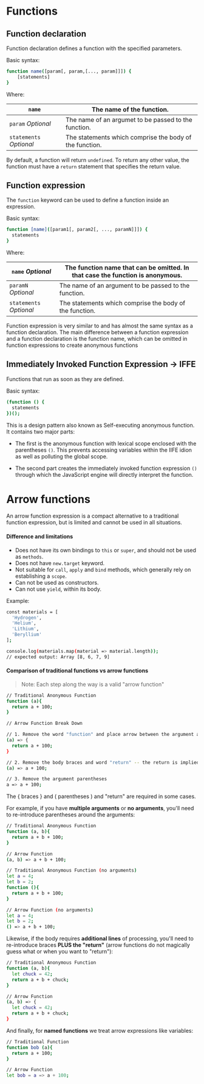 # Functions

## Function declaration

Function declaration defines a function with the specified parameters.

Basic syntax:

```sh
function name([param[, param,[..., param]]]) {
    [statements]
}
```

Where:

| `name`                  | The name of the function.                               |
| ----------------------- | ------------------------------------------------------- |
| `param` _Optional_      | The name of an argumet to be passed to the function.    |
| `statements` _Optional_ | The statements which comprise the body of the function. |

By default, a function will return `undefined`. To return any other value, the function must have a `return` statement that specifies the return value.

## Function expression

The `function` keyword can be used to define a function inside an expression.

Basic syntax:

```sh
function [name]([param1[, param2[, ..., paramN]]]) {
  statements
}
```

Where:

| `name` _Optional_       | The function name that can be omitted. In that case the function is anonymous. |
| ----------------------- | ------------------------------------------------------------------------------ |
| `paramN` _Optional_     | The name of an argument to be passed to the function.                          |
| `statements` _Optional_ | The statements which comprise the body of the function.                        |

Function expression is very similar to and has almost the same syntax as a function declaration. The main difference between a function expression and a function declaration is the function name, which can be omitted in function expressions to create anonymous functions

## Immediately Invoked Function Expression -> **IFFE**

Functions that run as soon as they are defined.

Basic syntax:

```sh
(function () {
  statements
})();
```

This is a design pattern also known as Self-executing anonymous function. It contains two major parts:

- The first is the anonymous function with lexical scope enclosed with the parentheses `()`. This prevents accessing variables within the IIFE idion as well as polluting the global scope.

- The second part creates the immediately invoked function expression `()` through which the JavaScript engine will directly interpret the function.

# **Arrow functions**

An arrow function expression is a compact alternative to a traditional function expression, but is limited and cannot be used in all situations.

#### Difference and limitations

- Does not have its own bindings to `this` or `super`, and should not be used as `methods`.
- Does not have `new.target` keyword.
- Not suitable for `call`, `apply` and `bind` methods, which generally rely on establishing a `scope`.
- Can not be used as constructors.
- Can not use `yield`, within its body.

Example:

```sh
const materials = [
  'Hydrogen',
  'Helium',
  'Lithium',
  'Beryllium'
];

console.log(materials.map(material => material.length));
// expected output: Array [8, 6, 7, 9]
```

#### Comparison of traditional functions vs arrow functions

> Note: Each step along the way is a valid "arrow function"

```sh
// Traditional Anonymous Function
function (a){
  return a + 100;
}

// Arrow Function Break Down

// 1. Remove the word "function" and place arrow between the argument and opening body bracket
(a) => {
  return a + 100;
}

// 2. Remove the body braces and word "return" -- the return is implied.
(a) => a + 100;

// 3. Remove the argument parentheses
a => a + 100;
```

The { braces } and ( parentheses ) and "return" are required in some cases.

For example, if you have **multiple arguments** or **no arguments**, you'll need to re-introduce parentheses around the arguments:

```sh
// Traditional Anonymous Function
function (a, b){
  return a + b + 100;
}

// Arrow Function
(a, b) => a + b + 100;

// Traditional Anonymous Function (no arguments)
let a = 4;
let b = 2;
function (){
  return a + b + 100;
}

// Arrow Function (no arguments)
let a = 4;
let b = 2;
() => a + b + 100;
```

Likewise, if the body requires **additional lines** of processing, you'll need to re-introduce braces **PLUS the "return"** (arrow functions do not magically guess what or when you want to "return"):

```sh
// Traditional Anonymous Function
function (a, b){
  let chuck = 42;
  return a + b + chuck;
}

// Arrow Function
(a, b) => {
  let chuck = 42;
  return a + b + chuck;
}
```

And finally, for **named functions** we treat arrow expressions like variables:

```sh
// Traditional Function
function bob (a){
  return a + 100;
}

// Arrow Function
let bob = a => a + 100;
```

